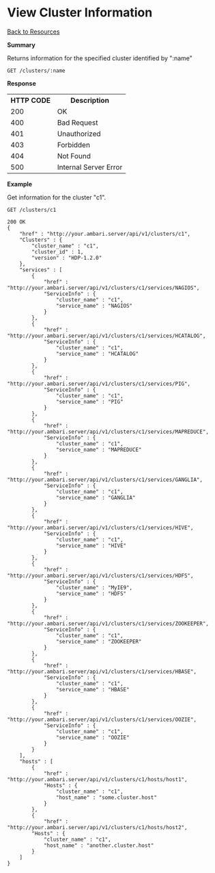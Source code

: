 <!---
Licensed to the Apache Software Foundation (ASF) under one or more
contributor license agreements. See the NOTICE file distributed with
this work for additional information regarding copyright ownership.
The ASF licenses this file to You under the Apache License, Version 2.0
(the "License"); you may not use this file except in compliance with
the License. You may obtain a copy of the License at

http://www.apache.org/licenses/LICENSE-2.0

Unless required by applicable law or agreed to in writing, software
distributed under the License is distributed on an "AS IS" BASIS,
WITHOUT WARRANTIES OR CONDITIONS OF ANY KIND, either express or implied.
See the License for the specific language governing permissions and
limitations under the License.
-->

View Cluster Information
=====

[Back to Resources](index.md#resources)

**Summary**

Returns information for the specified cluster identified by ":name"

    GET /clusters/:name

**Response**
<table>
  <tr>
    <th>HTTP CODE</th>
    <th>Description</th>
  </tr>
  <tr>
    <td>200</td>
    <td>OK</td>  
  </tr>
  <tr>
    <td>400</td>
    <td>Bad Request</td>  
  </tr>
  <tr>
    <td>401</td>
    <td>Unauthorized</td>  
  </tr>
  <tr>
    <td>403</td>
    <td>Forbidden</td>  
  </tr> 
  <tr>
    <td>404</td>
    <td>Not Found</td>  
  </tr>
  <tr>
    <td>500</td>
    <td>Internal Server Error</td>  
  </tr>
</table>

**Example**

Get information for the cluster "c1".

    GET /clusters/c1
    
    200 OK
    {
    	"href" : "http://your.ambari.server/api/v1/clusters/c1",
      	"Clusters" : {
        	"cluster_name" : "c1",
        	"cluster_id" : 1,
        	"version" : "HDP-1.2.0"
      	},
      	"services" : [
        	{
        		"href" : "http://your.ambari.server/api/v1/clusters/c1/services/NAGIOS",
        		"ServiceInfo" : {
          			"cluster_name" : "c1",
          			"service_name" : "NAGIOS"
          		}
        	},
        	{
        		"href" : "http://your.ambari.server/api/v1/clusters/c1/services/HCATALOG",
        		"ServiceInfo" : {
          			"cluster_name" : "c1",
          			"service_name" : "HCATALOG"
          		}
        	},
        	{
        		"href" : "http://your.ambari.server/api/v1/clusters/c1/services/PIG",
        		"ServiceInfo" : {
          			"cluster_name" : "c1",
         			"service_name" : "PIG"
          		}
        	},
        	{
        		"href" : "http://your.ambari.server/api/v1/clusters/c1/services/MAPREDUCE",
        		"ServiceInfo" : {
          			"cluster_name" : "c1",
          			"service_name" : "MAPREDUCE"
          		}
        	},
        	{
        		"href" : "http://your.ambari.server/api/v1/clusters/c1/services/GANGLIA",
        		"ServiceInfo" : {
          			"cluster_name" : "c1",
          			"service_name" : "GANGLIA"
          		}
        	},
        	{
        		"href" : "http://your.ambari.server/api/v1/clusters/c1/services/HIVE",
        		"ServiceInfo" : {
          			"cluster_name" : "c1",
          			"service_name" : "HIVE"
          		}
        	},
        	{
        		"href" : "http://your.ambari.server/api/v1/clusters/c1/services/HDFS",
        		"ServiceInfo" : {
          			"cluster_name" : "MyIE9",
          			"service_name" : "HDFS"
          		}
        	},
        	{
        		"href" : "http://your.ambari.server/api/v1/clusters/c1/services/ZOOKEEPER",
        		"ServiceInfo" : {
          			"cluster_name" : "c1",
         	 		"service_name" : "ZOOKEEPER"
          		}
        	},
        	{
        		"href" : "http://your.ambari.server/api/v1/clusters/c1/services/HBASE",
        		"ServiceInfo" : {
          			"cluster_name" : "c1",
          			"service_name" : "HBASE"
          		}
        	},
        	{
        		"href" : "http://your.ambari.server/api/v1/clusters/c1/services/OOZIE",
        		"ServiceInfo" : {
          			"cluster_name" : "c1",
          			"service_name" : "OOZIE"
          		}
        	} 
    	],
    	"hosts" : [
      		{
      			"href" : "http://your.ambari.server/api/v1/clusters/c1/hosts/host1",
      			"Hosts" : {
        			"cluster_name" : "c1",
        			"host_name" : "some.cluster.host"
        		}
      		},
      		{
      			"href" : "http://your.ambari.server/api/v1/clusters/c1/hosts/host2",
      		"Hosts" : {
        		"cluster_name" : "c1",
        		"host_name" : "another.cluster.host"
        	}
        ]
    }

